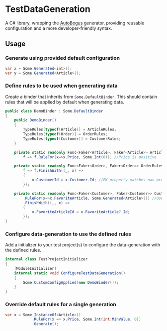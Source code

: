# TestDataGeneration

A C# library, wrapping the [AutoBogus](https://github.com/nickdodd79/AutoBogus) generator, providing reusable configuration and a more developer-friendly syntax.

## Usage

### Generate using provided default configuration

```c#
var x = Some.Generated<int>();
var y = Some.Generated<Article>();
```

### Define rules to be used when generating data

Create a binder that inherits from `Some.DefaultBinder`. This should contain rules that will be applied by default when generating data.

```c#
public class DemoBinder : Some.DefaultBinder
{
    public DemoBinder()
    {
        TypeRules[typeof(Article)] = ArticleRules;
        TypeRules[typeof(Order)] = OrderRules;
        TypeRules[typeof(Customer)] = CustomerRules;
    }

    private static readonly Func<Faker<Article>, Faker<Article>> ArticleRules =
        f => f.RuleFor(x=>x.Price, Some.Int(0)); //Price is positive

    private static readonly Func<Faker<Order>, Faker<Order>> OrderRules =
        f => f.FinishWith((_, x) =>
        {
            x.CustomerId = x.Customer.Id; //FK-property matches nav-prop.Id
        });

    private static readonly Func<Faker<Customer>, Faker<Customer>> CustomerRules = f => f
        .RuleFor(x=>x.FavoriteArticle, Some.Generated<Article>()) //Use "ArticleRules"
        .FinishWith((_, x) =>
        {
            x.FavoriteArticleId = x.FavoriteArticle?.Id;
        });
}
```

### Configure data-generation to use the defined rules

Add a initializer to your test project(s) to configure the data-generation with the defined rules.

```c#
internal class TestProjectInitializer
{
    [ModuleInitializer]
    internal static void ConfigureTestDataGeneration()
    {
        Some.CustomConfigApplied(new DemoBinder());
    }
}
```

### Override default rules for a single generation

```c#
var x = Some.InstanceOf<Article>()
            .RuleFor(x => x.Price, Some.Int(int.MinValue, 0))
            .Generate();
```
